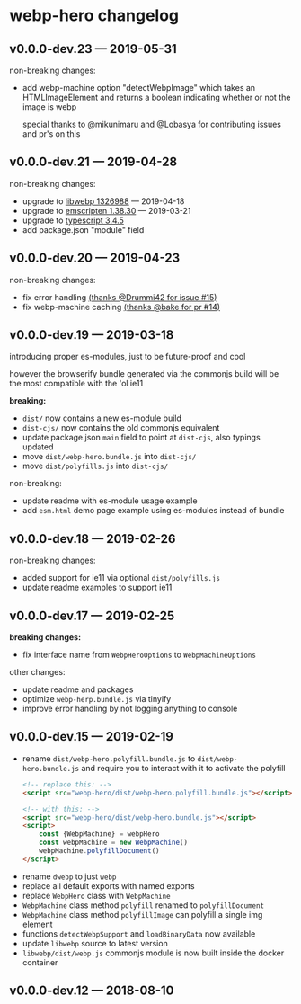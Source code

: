 
# webp-hero changelog

## v0.0.0-dev.23 — 2019-05-31

non-breaking changes:

- add webp-machine option "detectWebpImage" which takes an HTMLImageElement and
	returns a boolean indicating whether or not the image is webp

	special thanks to @mikunimaru and @Lobasya for contributing issues and pr's on this

## v0.0.0-dev.21 — 2019-04-28

non-breaking changes:
- upgrade to [libwebp 1326988](https://github.com/webmproject/libwebp/commit/1326988d1091202be426aba07d0061b6759862ff) — 2019-04-18
- upgrade to [emscripten 1.38.30](https://github.com/emscripten-core/emscripten/releases/tag/1.38.30) — 2019-03-21
- upgrade to [typescript 3.4.5](https://github.com/Microsoft/TypeScript/releases/tag/v3.4.5)
- add package.json "module" field

## v0.0.0-dev.20 — 2019-04-23

non-breaking changes:
- fix error handling [(thanks @Drummi42 for issue #15)](https://github.com/chase-moskal/webp-hero/issues/15)
- fix webp-machine caching [(thanks @bake for pr #14)](https://github.com/chase-moskal/webp-hero/pull/14)

## v0.0.0-dev.19 — 2019-03-18

introducing proper es-modules, just to be future-proof and cool

however the browserify bundle generated via the commonjs build will be the most compatible with the 'ol ie11

**breaking:**
- `dist/` now contains a new es-module build
- `dist-cjs/` now contains the old commonjs equivalent
- update package.json `main` field to point at `dist-cjs`, also typings updated
- move `dist/webp-hero.bundle.js` into `dist-cjs/`
- move `dist/polyfills.js` into `dist-cjs/`

non-breaking:
- update readme with es-module usage example
- add `esm.html` demo page example using es-modules instead of bundle

## v0.0.0-dev.18 — 2019-02-26

non-breaking changes:
- added support for ie11 via optional `dist/polyfills.js`
- update readme examples to support ie11

## v0.0.0-dev.17 — 2019-02-25

**breaking changes:**
- fix interface name from `WebpHeroOptions` to `WebpMachineOptions`

other changes:
- update readme and packages
- optimize `webp-herp.bundle.js` via tinyify
- improve error handling by not logging anything to console

## v0.0.0-dev.15 — 2019-02-19

- rename `dist/webp-hero.polyfill.bundle.js` to `dist/webp-hero.bundle.js` and require you to interact with it to activate the polyfill
	```html
	<!-- replace this: -->
	<script src="webp-hero/dist/webp-hero.polyfill.bundle.js"></script>

	<!-- with this: -->
	<script src="webp-hero/dist/webp-hero.bundle.js"></script>
	<script>
		const {WebpMachine} = webpHero
		const webpMachine = new WebpMachine()
		webpMachine.polyfillDocument()
	</script>
	```
- rename `dwebp` to just `webp`
- replace all default exports with named exports
- replace `WebpHero` class with `WebpMachine`
- `WebpMachine` class method `polyfill` renamed to `polyfillDocument`
- `WebpMachine` class method `polyfillImage` can polyfill a single img element
- functions `detectWebpSupport` and `loadBinaryData` now available
- update `libwebp` source to latest version
- `libwebp/dist/webp.js` commonjs module is now built inside the docker container

## v0.0.0-dev.12 — 2018-08-10
